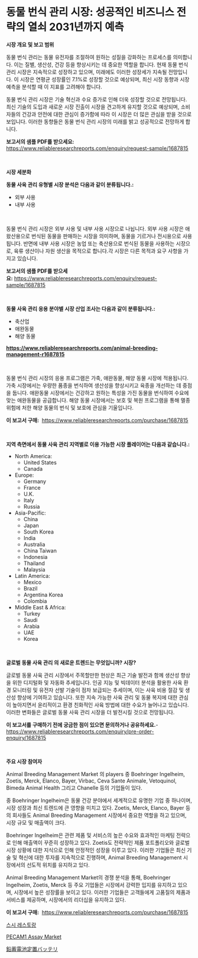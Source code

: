 <p><h1>동물 번식 관리 시장: 성공적인 비즈니스 전략의 열쇠 2031년까지 예측</h1></p><p><strong>시장 개요 및 보고 범위</strong></p>
<p><p>동물 번식 관리는 동물 유전자를 조절하여 원하는 성질을 강화하는 프로세스를 의미합니다. 이는 질별, 생산성, 건강 등을 향상시키는 데 중요한 역할을 합니다. 현재 동물 번식 관리 시장은 지속적으로 성장하고 있으며, 미래에도 이러한 성장세가 지속될 전망입니다. 이 시장은 연평균 성장률인 7.1%로 성장할 것으로 예상되며, 최신 시장 동향과 시장 예측을 분석할 때 이 지표를 고려해야 합니다.</p><p>동물 번식 관리 시장은 기술 혁신과 수요 증가로 인해 더욱 성장할 것으로 전망됩니다. 최신 기술의 도입과 새로운 시장 진출이 시장을 견고하게 유지할 것으로 예상되며, 소비자들의 건강과 안전에 대한 관심이 증가함에 따라 이 시장은 더 많은 관심을 받을 것으로 보입니다. 이러한 동향들은 동물 번식 관리 시장의 미래를 밝고 성공적으로 전망하게 합니다.</p></p>
<p><strong>보고서의 샘플 PDF를 받으세요:</strong> <a href="https://www.reliableresearchreports.com/enquiry/request-sample/1687815">https://www.reliableresearchreports.com/enquiry/request-sample/1687815</a></p>
<p>&nbsp;</p>
<p><strong>시장 세분화</strong></p>
<p><strong>동물 사육 관리 유형별 시장 분석은 다음과 같이 분류됩니다.:</strong></p>
<p><ul><li>외부 사용</li><li>내부 사용</li></ul></p>
<p>&nbsp;</p>
<p><p>동물 번식 관리 시장은 외부 사용 및 내부 사용 시장으로 나뉩니다. 외부 사용 시장은 애왔산용으로 번식된 동물을 판매하는 시장을 의미하며, 동물을 기르거나 전시용으로 사용됩니다. 반면에 내부 사용 시장은 농업 또는 축산용으로 번식된 동물을 사용하는 시장으로, 육류 생산이나 자원 생산을 목적으로 합니다.각 시장은 다른 목적과 요구 사항을 가지고 있습니다.</p></p>
<p><strong>보고서의 샘플 PDF를 받으세요:</strong>&nbsp;<a href="https://www.reliableresearchreports.com/enquiry/request-sample/1687815">https://www.reliableresearchreports.com/enquiry/request-sample/1687815</a></p>
<p>&nbsp;</p>
<p><strong> 동물 사육 관리 응용 분야별 시장 산업 조사는 다음과 같이 분류됩니다.:</strong></p>
<p><ul><li>축산업</li><li>애완동물</li><li>해양 동물</li></ul></p>
<p><strong><a href="https://www.reliableresearchreports.com/animal-breeding-management-r1687815">https://www.reliableresearchreports.com/animal-breeding-management-r1687815</a></strong></p>
<p>&nbsp;</p>
<p><p>동물 번식 관리 시장의 응용 프로그램은 가축, 애완동물, 해양 동물 시장에 적용됩니다. 가축 시장에서는 우량한 품종을 번식하여 생산성을 향상시키고 육종을 개선하는 데 중점을 둡니다. 애완동물 시장에서는 건강하고 원하는 특성을 가진 동물을 번식하여 수요에 맞는 애완동물을 공급합니다. 해양 동물 시장에서는 보호 및 복원 프로그램을 통해 멸종 위험에 처한 해양 동물의 번식 및 보호에 관심을 기울입니다.</p></p>
<p><strong>이 보고서 구매:</strong>&nbsp; <a href="https://www.reliableresearchreports.com/purchase/1687815">https://www.reliableresearchreports.com/purchase/1687815</a></p>
<p>&nbsp;</p>
<p><strong>지역 측면에서 동물 사육 관리 지역별로 이용 가능한 시장 플레이어는 다음과 같습니다.:</strong></p>
<p><ul>
    <li>
        North America:
        <ul>
            <li>United States</li>
            <li>Canada</li>
        </ul>
    </li>
    <li>
        Europe:
        <ul>
            <li>Germany</li>
            <li>France</li>
            <li>U.K.</li>
            <li>Italy</li>
            <li>Russia</li>
        </ul>
    </li>
    <li>
        Asia-Pacific:
        <ul>
            <li>China</li>
            <li>Japan</li>
            <li>South Korea</li>
            <li>India</li>
            <li>Australia</li>
            <li>China Taiwan</li>
            <li>Indonesia</li>
            <li>Thailand</li>
            <li>Malaysia</li>
        </ul>
    </li>
    <li>
        Latin America:
        <ul>
            <li>Mexico</li>
            <li>Brazil</li>
            <li>Argentina Korea</li>
            <li>Colombia</li>
        </ul>
    </li>
    <li>
        Middle East & Africa:
        <ul>
            <li>Turkey</li>
            <li>Saudi</li>
            <li>Arabia</li>
            <li>UAE</li>
            <li>Korea</li>
        </ul>
    </li>
    </ul></p>
<p>&nbsp;</p>
<p><strong>글로벌 동물 사육 관리 의 새로운 트렌드는 무엇입니까? 시장?</strong></p>
<p><p>글로벌 동물 사육 관리 시장에서 주목할만한 현상은 최근 기술 발전과 함께 생산성 향상을 위한 디지털화 및 자동화 추세입니다. 인공 지능 및 빅데이터 분석을 활용한 사육 환경 모니터링 및 유전자 선발 기술이 점차 보급되는 추세이며, 이는 사육 비용 절감 및 생산성 향상에 기여하고 있습니다. 또한 지속 가능한 사육 관리 및 동물 복지에 대한 관심이 높아지면서 윤리적이고 환경 친화적인 사육 방법에 대한 수요가 늘어나고 있습니다. 이러한 변화들은 글로벌 동물 사육 관리 시장을 더 발전시킬 것으로 전망됩니다.</p></p>
<p><strong>이 보고서를 구매하기 전에 궁금한 점이 있으면 문의하거나 공유하세요.</strong>- <a href="https://www.reliableresearchreports.com/enquiry/pre-order-enquiry/1687815">https://www.reliableresearchreports.com/enquiry/pre-order-enquiry/1687815</a></p>
<p>&nbsp;</p>
<p><strong>주요 시장 참여자</strong></p>
<p><p>Animal Breeding Management Market 의 players 중 Boehringer Ingelheim, Zoetis, Merck, Elanco, Bayer, Virbac, Ceva Sante Animale, Vetoquinol, Bimeda Animal Health 그리고 Chanelle 등의 기업들이 있다. </p><p>중 Boehringer Ingelheim은 동물 건강 분야에서 세계적으로 유명한 기업 중 하나이며, 시장 성장과 최신 트렌드에 큰 영향을 미치고 있다. Zoetis, Merck, Elanco, Bayer 등의 회사들도 Animal Breeding Management 시장에서 중요한 역할을 하고 있으며, 시장 규모 및 매출액이 크다.</p><p>Boehringer Ingelheim은 관련 제품 및 서비스의 높은 수요와 효과적인 마케팅 전략으로 인해 매출액이 꾸준히 성장하고 있다. Zoetis도 전략적인 제품 포트폴리오와 글로벌 시장 상황에 대한 지식으로 인해 안정적인 성장을 이루고 있다. 이러한 기업들은 최신 기술 및 혁신에 대한 투자를 지속적으로 진행하며, Animal Breeding Management 시장에서의 선도적 위치를 유지하고 있다.</p><p>Animal Breeding Management Market의 경쟁 분석을 통해, Boehringer Ingelheim, Zoetis, Merck 등 주요 기업들은 시장에서 강력한 입지를 유지하고 있으며, 시장에서 높은 성장률을 보이고 있다. 이러한 기업들은 고객들에게 고품질의 제품과 서비스를 제공하며, 시장에서의 리더십을 유지하고 있다.</p></p>
<p><strong>이 보고서 구매:</strong>&nbsp;&nbsp;<a href="https://www.reliableresearchreports.com/purchase/1687815">https://www.reliableresearchreports.com/purchase/1687815</a></p>
<p><p><a href="https://medium.com/@honeypie6456/%EC%8A%A4%EC%8B%9C-%EB%A0%88%EC%8A%A4%ED%86%A0%EB%9E%91-%EC%8B%9C%EC%9E%A5-%EC%A0%84%EB%A7%9D-%EC%82%B0%EC%97%85-%EA%B0%9C%EC%9A%94-%EB%B0%8F-%EC%98%88%EC%B8%A1-2024%EB%85%84%EB%B6%80%ED%84%B0-2031%EB%85%84%EA%B9%8C%EC%A7%80-0e62c80cba1c">스시 레스토랑</a></p><p><a href="https://github.com/GroverBarry/Market-Research-Report-List-4/blob/main/pecam1-assay-market.md">PECAM1 Assay Market</a></p><p><a href="https://github.com/ppmazlotr77499/Market-Research-Report-List-1/blob/main/866460124058.md">鉛蓄電池定置バッテリ</a></p></p>